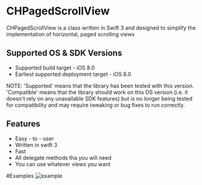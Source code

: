 # CHPagedScrollView

CHPagedScrollView is a class  written in Swift 3 and designed to simplify the implementation of horizontal, paged scrolling views

## Supported OS & SDK Versions
* Supported build target - iOS 8.0 
* Earliest supported deployment target - iOS 8.0

NOTE: 'Supported' means that the library has been tested with this version. 'Compatible' means that the library should work on this OS version (i.e. it doesn't rely on any unavailable SDK features) but is no longer being tested for compatibility and may require tweaking or bug fixes to run correctly.


## Features

* Easy - to - user
* Written in swift 3
* Fast
* All delegate methods tha you will need
* You can use whatever views you want

#Examples
![example](http://g.recordit.co/6tBy0lr7I5.gif)


